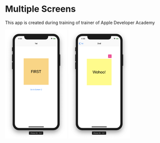 # Multiple Screens

This app is created during training of trainer of Apple Developer Academy

<img src="screenshots/01.png" width="40%"> <img src="screenshots/02.png" width="40%">
